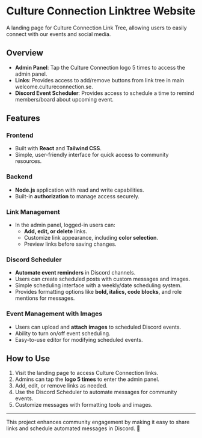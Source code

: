 # Culture Connection Linktree Website

A landing page for Culture Connection Link Tree, allowing users to easily connect with our events and social media.

## Overview

- **Admin Panel**: Tap the Culture Connection logo 5 times to access the admin panel.
- **Links**: Provides access to add/remove buttons from link tree in main welcome.cultureconnection.se.
- **Discord Event Scheduler**: Provides access to schedule a time to remind members/board about upcoming event.



## Features

### **Frontend**

- Built with **React** and **Tailwind CSS**.
- Simple, user-friendly interface for quick access to community resources.

### **Backend**

- **Node.js** application with read and write capabilities.
- Built-in **authorization** to manage access securely.

### **Link Management**

- In the admin panel, logged-in users can:
  - **Add, edit, or delete** links.
  - Customize link appearance, including **color selection**.
  - Preview links before saving changes.



### **Discord Scheduler**

- **Automate event reminders** in Discord channels.
- Users can create scheduled posts with custom messages and images.
- Simple scheduling interface with a weekly/date scheduling system.
- Provides formatting options like **bold, italics, code blocks**, and role mentions for messages.



### **Event Management with Images**

- Users can upload and **attach images** to scheduled Discord events.
- Ability to turn on/off event scheduling.
- Easy-to-use editor for modifying scheduled events.



## How to Use

1. Visit the landing page to access Culture Connection links.
2. Admins can tap the **logo 5 times** to enter the admin panel.
3. Add, edit, or remove links as needed.
4. Use the Discord Scheduler to automate messages for community events.
5. Customize messages with formatting tools and images.

---

This project enhances community engagement by making it easy to share links and schedule automated messages in Discord. 🚀

